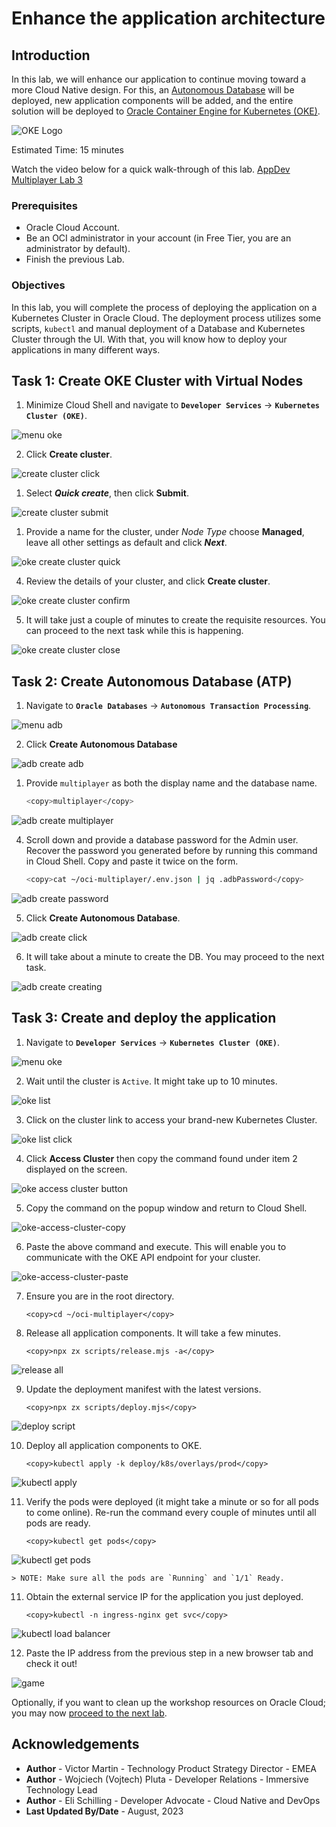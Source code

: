 # Enhance the application architecture

## Introduction
In this lab, we will enhance our application to continue moving toward a more Cloud Native design. For this, an [Autonomous Database](https://www.oracle.com/autonomous-database/) will be deployed, new application components will be added, and the entire solution will be deployed to [Oracle Container Engine for Kubernetes (OKE)](https://www.oracle.com/cloud/cloud-native/container-engine-kubernetes/).

![OKE Logo](images/oke.png)

Estimated Time: 15 minutes

Watch the video below for a quick walk-through of this lab.
[AppDev Multiplayer Lab 3](videohub:xxx)

### Prerequisites

- Oracle Cloud Account.
- Be an OCI administrator in your account (in Free Tier, you are an administrator by default).
- Finish the previous Lab.

### Objectives

In this lab, you will complete the process of deploying the application on a Kubernetes Cluster in Oracle Cloud. The deployment process utilizes some scripts, `kubectl` and manual deployment of a Database and Kubernetes Cluster through the UI. With that, you will know how to deploy your applications in many different ways.

## Task 1: Create OKE Cluster with Virtual Nodes

1. Minimize Cloud Shell and navigate to **`Developer Services`** -> **`Kubernetes Cluster (OKE)`**.

  ![menu oke](./images/menu-oke.png)

2. Click **Create cluster**.

  ![create cluster click](./images/create-cluster-click.png)

1. Select _**Quick create**_, then click **Submit**.

  ![create cluster submit](./images/create-cluster-submit.png)

1. Provide a name for the cluster, under _Node Type_ choose **Managed**, leave all other settings as default and click _**Next**_.

  ![oke create cluster quick](./images/oke-create-cluster-quick.png)

4. Review the details of your cluster, and click **Create cluster**.

  ![oke create cluster confirm](./images/oke-create-cluster-confirm.png)

5. It will take just a couple of minutes to create the requisite resources. You can proceed to the next task while this is happening.

  ![oke create cluster close](./images/oke-create-cluster-close.png)

## Task 2: Create Autonomous Database (ATP)

1. Navigate to **`Oracle Databases`** -> **`Autonomous Transaction Processing`**.

  ![menu adb](./images/menu-adb.png)

2. Click **Create Autonomous Database**

  ![adb create adb](./images/adb-create-adb.png)

1. Provide `multiplayer` as both the display name and the database name.

    ```bash
    <copy>multiplayer</copy>
    ```

  ![adb create multiplayer](./images/adb-create-multiplayer.png)

4. Scroll down and provide a database password for the Admin user. Recover the password you generated before by running this command in Cloud Shell. Copy and paste it twice on the form.

    ```bash
    <copy>cat ~/oci-multiplayer/.env.json | jq .adbPassword</copy>
    ```

  ![adb create password](./images/adb-create-password.png)

5. Click **Create Autonomous Database**.

  ![adb create click](./images/adb-create-click.png)

6. It will take about a minute to create the DB. You may proceed to the next task.

  ![adb create creating](./images/adb-create-creating.png)

## Task 3: Create and deploy the application

1. Navigate to **`Developer Services`** -> **`Kubernetes Cluster (OKE)`**.

  ![menu oke](./images/menu-oke.png)

2. Wait until the cluster is `Active`. It might take up to 10 minutes.

  ![oke list](./images/oke-list.png)

3. Click on the cluster link to access your brand-new Kubernetes Cluster.

  ![oke list click](./images/oke-list-click.png)

4. Click **Access Cluster** then copy the command found under item 2 displayed on the screen.

  ![oke access cluster button](images/oke-access-cluster-button.png)

5. Copy the command on the popup window and return to Cloud Shell.

  ![oke-access-cluster-copy](./images/oke-access-cluster-copy.png)

6. Paste the above command and execute. This will enable you to communicate with the OKE API endpoint for your cluster.

  ![oke-access-cluster-paste](./images/oke-access-cluster-paste.png)

7. Ensure you are in the root directory.

    ```
    <copy>cd ~/oci-multiplayer</copy>
    ```

8. Release all application components. It will take a few minutes.

    ```
    <copy>npx zx scripts/release.mjs -a</copy>
    ```

  ![release all](./images/release-all.png)

9. Update the deployment manifest with the latest versions.

    ```
    <copy>npx zx scripts/deploy.mjs</copy>
    ```

  ![deploy script](./images/deploy-script.png)

10. Deploy all application components to OKE.

    ```
    <copy>kubectl apply -k deploy/k8s/overlays/prod</copy>
    ```

  ![kubectl apply](./images/kubectl-apply.png)

11. Verify the pods were deployed (it might take a minute or so for all pods to come online). Re-run the command every couple of minutes until all pods are ready.

    ```
    <copy>kubectl get pods</copy>
    ```

  ![kubectl get pods](images/kubectl-get-pods.png)

    > NOTE: Make sure all the pods are `Running` and `1/1` Ready.

11. Obtain the external service IP for the application you just deployed.

    ```
    <copy>kubectl -n ingress-nginx get svc</copy>
    ```

  ![kubectl load balancer](images/kubectl-load-balancer.png)

12. Paste the IP address from the previous step in a new browser tab and check it out!

  ![game](./images/game.png)

Optionally, if you want to clean up the workshop resources on Oracle Cloud; you may now [proceed to the next lab](#next).

## Acknowledgements

* **Author** - Victor Martin - Technology Product Strategy Director - EMEA
* **Author** - Wojciech (Vojtech) Pluta - Developer Relations - Immersive Technology Lead
* **Author** - Eli Schilling - Developer Advocate - Cloud Native and DevOps
* **Last Updated By/Date** - August, 2023
